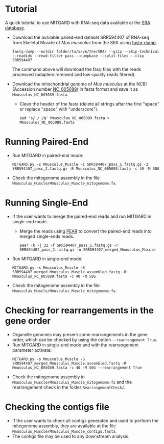 Tutorial
========

A quick tutorial to use MITGARD with RNA-seq data available at the [SRA database](https://www.ncbi.nlm.nih.gov/sra).

- Download the available paired-end dataset SRR594407 of RNA-seq from Skeletal Muscle of *Mus musculus* from the SRA using [fastq-dump](https://ncbi.github.io/sra-tools/fastq-dump.html).
  ```
  fastq-dump --outdir folder/to/save/the/SRA/ --gzip --skip-technical --readids --read-filter pass --dumpbase --split-files --clip SRR594407
  ```
  The command above will download the fasq files with the reads processed (adapters removed and low-quality reads fitered).



- Download the mitochondrial genome of *Mus musculus* at the NCBI (Accession number [NC_005089](https://www.ncbi.nlm.nih.gov/nuccore/NC_005089.1/)) in fasta format and save it as ```Mmusculus_NC_005089.fasta```. 

  - Clean the header of the fasta (delete all strings after the first "space" or replace "space" with "underscore").
    ```
    sed 's/ /_/g' Mmusculus_NC_005089.fasta > Mmusculus_NC_005089.fasta 
    ```

Running Paired-End
==================

- Run MITGARD in paired-end mode:
  ```
  MITGARD.py -s Mmusculus_Muscle -1 SRR594407_pass_1.fastq.gz -2 SRR594407_pass_2.fastq.gz -R Mmusculus_NC_005089.fasta -c 40 -M 50G
  ```

- Check the mitogenome assembly in the file ```Mmusculus_Muscle/Mmusculus_Muscle_mitogenome.fa```.

Running Single-End
==================

- If the user wants to merge the paired-end reads and run MITGARD in single-end mode.

  - Merge the reads using [PEAR](https://cme.h-its.org/exelixis/web/software/pear/) to convert the paired-end reads into merged single-ends reads.
    ```
    pear -k -j 32 -f SRR594407_pass_1.fastq.gz -r SRR594407_pass_2.fastq.gz -o SRR594407_merged_Mmusculus_Muscle
    ```

- Run MITGARD in single-end mode:
  ```
  MITGARD.py -s Mmusculus_Muscle -S SRR594407_merged_Mmusculus_Muscle.assembled.fastq -R Mmusculus_NC_005089.fasta -c 40 -M 50G
  ```

- Check the mitogenome assembly in the file ```Mmusculus_Muscle/Mmusculus_Muscle_mitogenome.fa```.

Checking for rearrangements in the gene order
=============================================

- Organelle genomes may present some rearrangements in the gene order, which can be checked by using the option ```--rearrangement True```.
- Run MITGARD in single-end mode and with the rearrangement parameter activate:
  ```
  MITGARD.py -s Mmusculus_Muscle -S SRR594407_merged_Mmusculus_Muscle.assembled.fastq -R Mmusculus_NC_005089.fasta -c 40 -M 50G --rearrangement True
  ```
- Check the mitogenome assembly in ```Mmusculus_Muscle/Mmusculus_Muscle_mitogenome.fa``` and the rearrangement check in the folder ```RearrangementCheck/```.

Checking the contigs file
=========================

- If the user wants to check all contigs generated and used to perform the mitogenome assembly, they are available at the file ```Mmusculus_Muscle/Mmusculus_Muscle_contigs.fasta```.
- The contigs file may be used to any downstream analysis.
